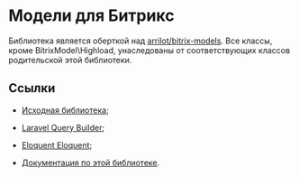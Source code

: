 # Модели для Битрикс

Библиотека является оберткой над [arrilot/bitrix-models](https://github.com/arrilot/bitrix-models). Все классы, кроме BitrixModel\Highload, унаследованы от соответствующих классов родительской этой библиотеки.

## Ссылки

* [Исходная библиотека](https://github.com/arrilot/bitrix-models);

* [Laravel Query Builder](http://laravel.su/docs/5.0/queries);

* [Eloquent Eloquent](http://laravel.su/docs/5.0/eloquent);

* [Документация по этой библиотеке](https://gleb-mihalkov.github.io/bitrix-models).